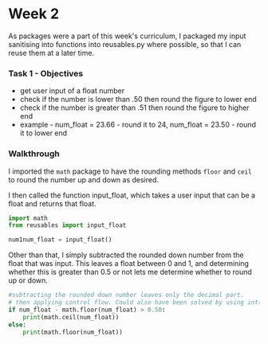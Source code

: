 # Week 2

As packages were a part of this week's curriculum, I packaged my input sanitising into functions into reusables.py where possible, so that I can reuse them at a later time.

### Task 1 - Objectives

- get user input of a float number
- check if the number is lower than .50 then round the figure to lower end
- check if the number is greater than .51 then round the figure to higher end
- example - num_float = 23.66 - round it to 24, num_float = 23.50 - round it to lower end

### Walkthrough

I imported the ```math``` package to have the rounding methods ```floor``` and ```ceil``` to round the number up and down as desired.

I then called the function input_float, which takes a user input that can be a float and returns that float.

```python
import math
from reusables import input_float

num1num_float = input_float()


```

Other than that, I simply subtracted the rounded down number from the float that was input. This leaves a float between 0 and 1, and determining whether this is greater than 0.5 or not lets me determine whether to round up or down.

```python
#subtracting the rounded down number leaves only the decimal part.
# then applying control flow. Could also have been solved by using int(num_float), which works quite similarly to math.floor.
if num_float - math.floor(num_float) > 0.50:
    print(math.ceil(num_float))
else:
    print(math.floor(num_float))
```